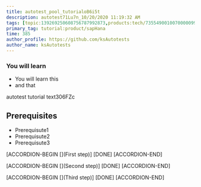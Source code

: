 ```yaml
---
title: autotest_pool_tutorialoB6i5t
description: autotest71Lu7n_10/20/2020 11:19:32 AM
tags: [topic:139269250608756787992873,products:tech/73554900100700000996,tutorial:experience/advanced]
primary_tag: tutorial:product/sapHana
time: 385
author_profile: https://github.com/ksAutotests
author_name: ksAutotests
---
```

### You will learn
- You will learn this
- and that

autotest tutorial text306FZc

## Prerequisites
- Prerequisute1
- Prerequisute2
- Prerequisute3

[ACCORDION-BEGIN [](First step)]
[DONE]
[ACCORDION-END]

[ACCORDION-BEGIN [](Second step)]
[DONE]
[ACCORDION-END]

[ACCORDION-BEGIN [](Third step)]
[DONE]
[ACCORDION-END]

